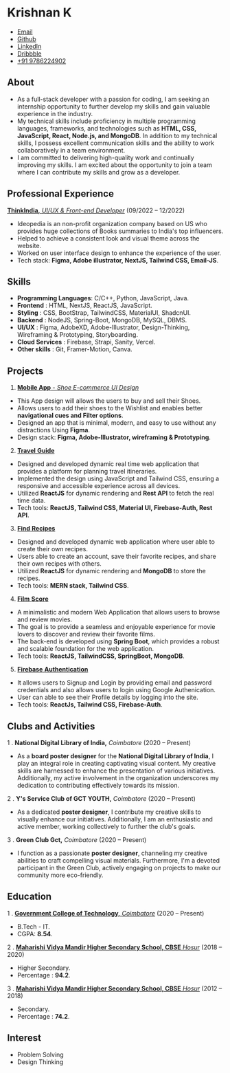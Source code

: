 
# Krishnan K
- [Email](mailto:kuppank7@gmail.com)
- [Github](https://github.com/krishnan-456/)
- [LinkedIn](https://www.linkedin.com/in/krishnan-k-4416b7220)
- [Dribbble](https://dribbble.com/KrishnanK)
- [+91 9786224902](#) 


## About
- As a full-stack developer with a passion for coding, I am seeking an internship opportunity to further develop my skills and gain valuable experience in the industry.
- My technical skills include proficiency in multiple programming languages, frameworks, and technologies such as **HTML, CSS, JavaScript, React, Node.js, and MongoDB**. In addition to my technical skills, I possess excellent communication skills and the ability to work collaboratively in a team environment.
- I am committed to delivering high-quality work and continually improving my skills. I am excited about the opportunity to join a team where I can contribute my skills and grow as a developer.

## Professional Experience

[**ThinkIndia,** *UI/UX & Front-end Developer*](https://ideopedia-ideopedia1.vercel.app/) (09/2022 – 12/2022)
- Ideopedia is an non-profit organization company based on US who provides huge collections of Books summaries to India's top influencers.
- Helped to achieve a consistent look and visual theme across the website.
- Worked on user interface design to enhance the experience of the user.
- Tech stack: **Figma, Adobe illustrator, NextJS, Tailwind CSS, Email-JS**.

## Skills
- **Programming Languages**: C/C++, Python, JavaScript, Java.
- **Frontend**  : HTML, NextJS, ReactJS, JavaScript.
- **Styling**   : CSS, BootStrap, TailwindCSS, MaterialUI, ShadcnUI.
- **Backend**   : NodeJS, Spring-Boot, MongoDB, MySQL, DBMS.
- **UI/UX**     : Figma, AdobeXD, Adobe-Illustrator, Design-Thinking, Wireframing & Prototyping, Storyboarding.
- **Cloud Services**   : Firebase, Strapi, Sanity, Vercel.
- **Other skills**   : Git, Framer-Motion, Canva.

## Projects
1. [**Mobile App** - *Shoe E-commerce UI Design*](https://www.figma.com/proto/Xr6QE7QlY5zF4pcU01QS1J/Shoe-Ecommerce-App-UI?page-id=0%3A1&node-id=4-11&viewport=607%2C286%2C0.06&scaling=scale-down&starting-point-node-id=4%3A11)
- This App design will allows the users to buy and sell their Shoes.
- Allows users to add their shoes to the Wishlist and enables better **navigational cues and Filter options**.
- Designed an app that is minimal, modern, and easy to use without any distractions Using **Figma**.
- Design stack: **Figma, Adobe-Illustrator, wireframing & Prototyping**.

2. [**Travel** **Guide**](https://travelguide-xi.vercel.app/)
- Designed and developed dynamic real time web application that provides a platform for planning travel itineraries.
- Implemented the design using JavaScript and Tailwind CSS, ensuring a responsive and accessible experience across all devices.
- Utilized **ReactJS** for dynamic rendering and **Rest API** to fetch the real time data.
- Tech tools: **ReactJS, Tailwind CSS, Material UI, Firebase-Auth, Rest API**.

3. [**Find** **Recipes**](https://recipeapp-ebon.vercel.app/)
- Designed and developed dynamic web application where user able to create their own recipes.
- Users able to create an account, save their favorite recipes, and share their own recipes with others.
- Utilized **ReactJS** for dynamic rendering and **MongoDB** to store the recipes.
- Tech tools: **MERN stack, Tailwind CSS**.

4. [**Film** **Score**](https://movies-api-frontend.vercel.app/)
- A minimalistic and modern Web Application that allows users to browse and review movies.
- The goal is to provide a seamless and enjoyable experience for movie lovers to discover and review their favorite films.
- The back-end is developed using **Spring Boot**, which provides a robust and scalable foundation for the web application.
- Tech tools: **ReactJS, TailwindCSS, SpringBoot, MongoDB**.

5. [**Firebase** **Authentication**](https://firebasewith-react-js.vercel.app/)
- It allows users to Signup and Login by providing email and password credentials and also allows users to login using Google Authenication.
- User can able to see their Profile details by logging into the site.
- Tech tools: **ReactJs, Tailwind CSS, Firebase-Auth**.


## Clubs and Activities

1 . **National Digital Library of India,** *Coimbatore* (2020 – Present)
   - As a **board poster designer** for the **National Digital Library of India**, I play an integral role in creating captivating visual content. My creative skills are harnessed to enhance the presentation of various initiatives. Additionally, my active involvement in the organization underscores my dedication to contributing effectively towards its mission.

2 . **Y's Service Club of GCT YOUTH,** *Coimbatore* (2020 – Present)
   - As a dedicated **poster designer**, I contribute my creative skills to visually enhance our initiatives. Additionally, I am an enthusiastic and active member, working collectively to further the club's goals.

3 . **Green Club Gct,** *Coimbatore* (2020 – Present)
- I function as a passionate **poster designer**, channeling my creative abilities to craft compelling visual materials. Furthermore, I'm a devoted participant in the Green Club, actively engaging on projects to make our community more eco-friendly.
                    

## Education

1 . [**Government College of Technology,** *Coimbatore*](https://gct.ac.in) (2020 – Present)
   - B.Tech - IT.
   - CGPA: **8.54**.

2 . [**Maharishi Vidya Mandir Higher Secondary School, CBSE** *Hosur*](#) (2018 – 2020)
   - Higher Secondary.
   - Percentage : **94.2**.

3 . [**Maharishi Vidya Mandir Higher Secondary School, CBSE** *Hosur*](#) (2012 – 2018)
   - Secondary.
   - Percentage : **74.2**.
                    

## Interest
- Problem Solving
- Design Thinking

